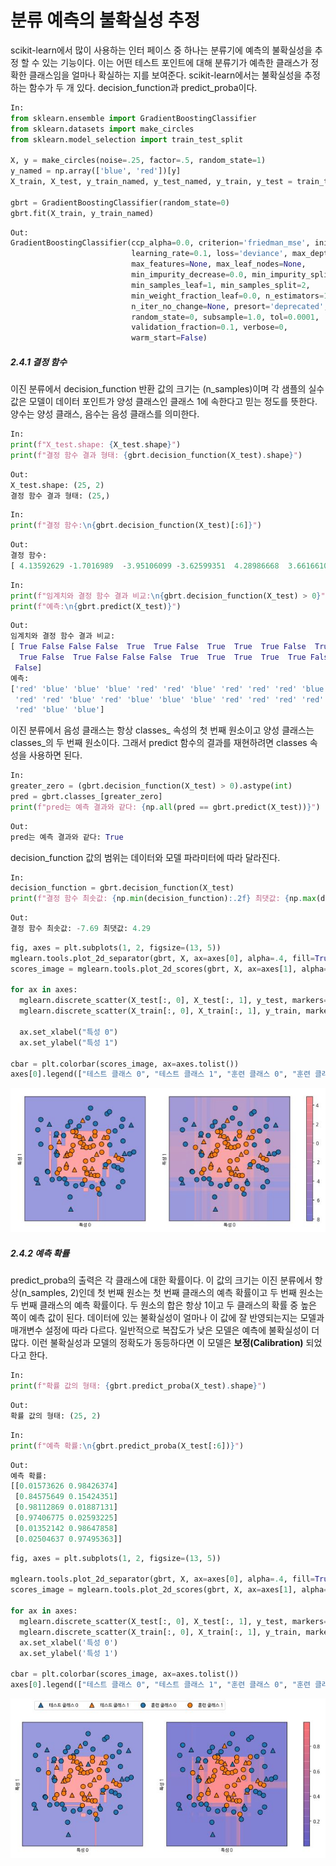 # 분류 예측의 불확실성 추정

scikit-learn에서 많이 사용하는 인터 페이스 중 하나는 분류기에 예측의 불확실성을 추정 할 수 있는 기능이다. 이는 어떤 테스트 포인트에 대해 분류기가 예측한 클래스가 정확한 클래스임을 얼마나 확실하는 지를 보여준다. scikit-learn에서는 불확실성을 추정하는 함수가 두 개 있다. decision_function과 predict_proba이다.

```python 
In:
from sklearn.ensemble import GradientBoostingClassifier
from sklearn.datasets import make_circles
from sklearn.model_selection import train_test_split

X, y = make_circles(noise=.25, factor=.5, random_state=1)
y_named = np.array(['blue', 'red'])[y]
X_train, X_test, y_train_named, y_test_named, y_train, y_test = train_test_split(X, y_named, y, random_state=0)

gbrt = GradientBoostingClassifier(random_state=0)
gbrt.fit(X_train, y_train_named)
```

```python 
Out:
GradientBoostingClassifier(ccp_alpha=0.0, criterion='friedman_mse', init=None,
                           learning_rate=0.1, loss='deviance', max_depth=3,
                           max_features=None, max_leaf_nodes=None,
                           min_impurity_decrease=0.0, min_impurity_split=None,
                           min_samples_leaf=1, min_samples_split=2,
                           min_weight_fraction_leaf=0.0, n_estimators=100,
                           n_iter_no_change=None, presort='deprecated',
                           random_state=0, subsample=1.0, tol=0.0001,
                           validation_fraction=0.1, verbose=0,
                           warm_start=False)
```



##### 2.4.1 결정 함수

이진 분류에서 decision_function 반환 값의 크기는 (n_samples)이며 각 샘플의 실수 값은 모델이 데이터 포인트가 양성 클래스인 클래스 1에 속한다고 믿는 정도를 뜻한다. 양수는 양성 클래스, 음수는 음성 클래스를 의미한다.

```python 
In:
print(f"X_test.shape: {X_test.shape}")
print(f"결정 함수 결과 형태: {gbrt.decision_function(X_test).shape}")
```

```python 
Out:
X_test.shape: (25, 2)
결정 함수 결과 형태: (25,)
```

```python 
In:
print(f"결정 함수:\n{gbrt.decision_function(X_test)[:6]}")
```

```python 
Out:
결정 함수:
[ 4.13592629 -1.7016989  -3.95106099 -3.62599351  4.28986668  3.66166106]
```

```python 
In:
print(f"임계치와 결정 함수 결과 비교:\n{gbrt.decision_function(X_test) > 0}")
print(f"예측:\n{gbrt.predict(X_test)}")
```

```python 
Out:
임계치와 결정 함수 결과 비교:
[ True False False False  True  True False  True  True  True False  True
  True False  True False False False  True  True  True  True  True False
 False]
예측:
['red' 'blue' 'blue' 'blue' 'red' 'red' 'blue' 'red' 'red' 'red' 'blue'
 'red' 'red' 'blue' 'red' 'blue' 'blue' 'blue' 'red' 'red' 'red' 'red'
 'red' 'blue' 'blue']
```



이진 분류에서 음성 클래스는 항상 classes_ 속성의 첫 번째 원소이고 양성 클래스는 classes_의 두 번째 원소이다. 그래서 predict 함수의 결과를 재현하려면 classes 속성을 사용하면 된다.

```python 
In:
greater_zero = (gbrt.decision_function(X_test) > 0).astype(int)
pred = gbrt.classes_[greater_zero]
print(f"pred는 예측 결과와 같다: {np.all(pred == gbrt.predict(X_test))}")
```

```python 
Out:
pred는 예측 결과와 같다: True
```



decision_function 값의 범위는 데이터와 모델 파라미터에 따라 달라진다.

```python 
In:
decision_function = gbrt.decision_function(X_test)
print(f"결정 함수 최솟값: {np.min(decision_function):.2f} 최댓값: {np.max(decision_function):.2f}")
```

```python 
Out:
결정 함수 최솟값: -7.69 최댓값: 4.29
```

```python 
fig, axes = plt.subplots(1, 2, figsize=(13, 5))
mglearn.tools.plot_2d_separator(gbrt, X, ax=axes[0], alpha=.4, fill=True, cm=mglearn.cm2)
scores_image = mglearn.tools.plot_2d_scores(gbrt, X, ax=axes[1], alpha=.4, cm=mglearn.ReBl)

for ax in axes:
  mglearn.discrete_scatter(X_test[:, 0], X_test[:, 1], y_test, markers="^", ax=ax)
  mglearn.discrete_scatter(X_train[:, 0], X_train[:, 1], y_train, markers="o", ax=ax)

  ax.set_xlabel("특성 0")
  ax.set_ylabel("특성 1")

cbar = plt.colorbar(scores_image, ax=axes.tolist())
axes[0].legend(["테스트 클래스 0", "테스트 클래스 1", "훈련 클래스 0", "훈련 클래스 1"], ncol=4, loc=(.1, 1.1))
```

![](./Figure/2_4_1_1.JPG)



##### 2.4.2 예측 확률

predict_proba의 출력은 각 클래스에 대한 확률이다. 이 값의 크기는 이진 분류에서 항상(n_samples, 2)인데 첫 번째 원소는 첫 번째 클래스의 예측 확률이고 두 번째 원소는 두 번째 클래스의 예측 확률이다.  두 원소의 합은 항상 1이고 두 클래스의 확률 중 높은 쪽이 예측 값이 된다. 데이터에 있는 불확실성이 얼마나 이 값에 잘 반영되는지는 모델과 매개변수 설정에 따라 다르다. 일반적으로 복잡도가 낮은 모델은 예측에 불확실성이 더 많다. 이런 불확실성과 모델의 정확도가 동등하다면 이 모델은 **보정(Calibration)** 되었다고 한다.

```python 
In:
print(f"확률 값의 형태: {gbrt.predict_proba(X_test).shape}")
```

```python 
Out:
확률 값의 형태: (25, 2)
```

```python 
In:
print(f"예측 확률:\n{gbrt.predict_proba(X_test[:6])}")
```

```python 
Out:
예측 확률:
[[0.01573626 0.98426374]
 [0.84575649 0.15424351]
 [0.98112869 0.01887131]
 [0.97406775 0.02593225]
 [0.01352142 0.98647858]
 [0.02504637 0.97495363]]
```

```python 
fig, axes = plt.subplots(1, 2, figsize=(13, 5))

mglearn.tools.plot_2d_separator(gbrt, X, ax=axes[0], alpha=.4, fill=True, cm=mglearn.cm2)
scores_image = mglearn.tools.plot_2d_scores(gbrt, X, ax=axes[1], alpha=.5, cm=mglearn.ReBl, function='predict_proba')

for ax in axes:
  mglearn.discrete_scatter(X_test[:, 0], X_test[:, 1], y_test, markers='^', ax=ax)
  mglearn.discrete_scatter(X_train[:, 0], X_train[:, 1], y_train, markers='o', ax=ax)
  ax.set_xlabel('특성 0')
  ax.set_ylabel('특성 1')

cbar = plt.colorbar(scores_image, ax=axes.tolist())
axes[0].legend(["테스트 클래스 0", "테스트 클래스 1", "훈련 클래스 0", "훈련 클래스 1"], ncol=4, loc=(.1, 1.1))
```

![](./Figure/2_4_2_1.JPG)